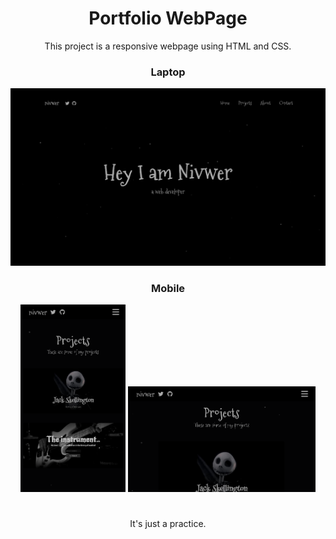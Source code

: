 <div align="center">
  <h1>Portfolio WebPage</h1>
</div>

<p align="center">This project is a responsive webpage using HTML and CSS.</p>


<div align="center">
  <h3>Laptop</h3>
</div>
<p align="center">
  <img src="ss/screen-1600x900.png">
</p>


<div align="center">
  <h3>Mobile</h3>
</div>
<p align="center">
  <img src="ss/screen-375x667.png" height="300">
  <img src="ss/screen-667x375.png" width="300">
</p>


<h1></h1>
<p align="center">It's just a practice.</p>


